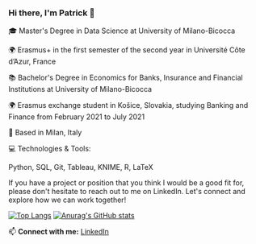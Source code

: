 ### Hi there, I'm Patrick 👋





🎓 Master's Degree in Data Science at University of Milano-Bicocca

🌍  Erasmus+ in the first semester of the second year in Université Côte d’Azur, France


📚 Bachelor's Degree in Economics for Banks, Insurance and Financial Institutions at University of  Milano-Bicocca

🌍 Erasmus exchange student in Košice, Slovakia, studying Banking and Finance from February 2021 to July 2021

📍 Based in Milan, Italy


💻 Technologies & Tools:

Python, SQL, Git, Tableau, KNIME, R, LaTeX





If you have a project or position that you think I would be a good fit for, please don't hesitate to reach out to me on LinkedIn.
Let's connect and explore how we can work together!

[![Top Langs](https://github-readme-stats.vercel.app/api/top-langs/?username=patrickk00)](https://github.com/anuraghazra/github-readme-stats)
[![Anurag's GitHub stats](https://github-readme-stats.vercel.app/api?username=patrickk00)](https://github.com/anuraghazra/github-readme-stats)







📫 **Connect with me:** [LinkedIn](https://www.linkedin.com/in/patrickkcosta/)

